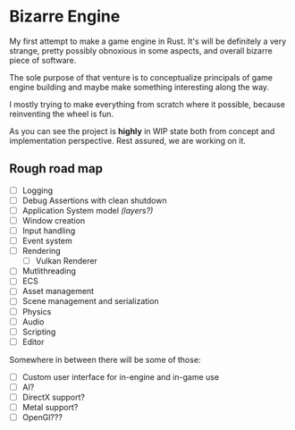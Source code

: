 # Bizarre Engine

My first attempt to make a game engine in Rust. It's will be definitely a very
strange, pretty possibly obnoxious in some aspects, and overall bizarre piece of
software.

The sole purpose of that venture is to conceptualize principals of game engine
building and maybe make something interesting along the way.

I mostly trying to make everything from scratch where it possible, because
reinventing the wheel is fun.

As you can see the project is **highly** in WIP state both from concept and
implementation perspective. Rest assured, we are working on it.

## Rough road map 

- [ ] Logging
- [ ] Debug Assertions with clean shutdown
- [ ] Application System model *(layers?)*
- [ ] Window creation
- [ ] Input handling
- [ ] Event system
- [ ] Rendering
  - [ ] Vulkan Renderer
- [ ] Mutlithreading
- [ ] ECS
- [ ] Asset management
- [ ] Scene management and serialization
- [ ] Physics
- [ ] Audio
- [ ] Scripting
- [ ] Editor

Somewhere in between there will be some of those:

- [ ] Custom user interface for in-engine and in-game use
- [ ] AI?
- [ ] DirectX support?
- [ ] Metal support?
- [ ] OpenGl???
